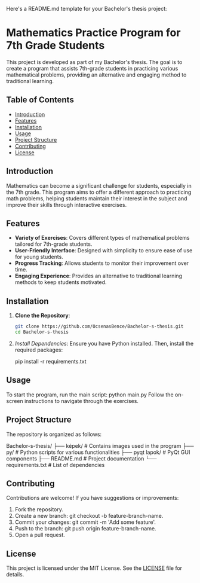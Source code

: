 Here's a README.md template for your Bachelor's thesis project:

# Mathematics Practice Program for 7th Grade Students

This project is developed as part of my Bachelor's thesis. The goal is to create a program that assists 7th-grade students in practicing various mathematical problems, providing an alternative and engaging method to traditional learning.

## Table of Contents

- [Introduction](#introduction)
- [Features](#features)
- [Installation](#installation)
- [Usage](#usage)
- [Project Structure](#project-structure)
- [Contributing](#contributing)
- [License](#license)

## Introduction

Mathematics can become a significant challenge for students, especially in the 7th grade. This program aims to offer a different approach to practicing math problems, helping students maintain their interest in the subject and improve their skills through interactive exercises.

## Features

- **Variety of Exercises**: Covers different types of mathematical problems tailored for 7th-grade students.
- **User-Friendly Interface**: Designed with simplicity to ensure ease of use for young students.
- **Progress Tracking**: Allows students to monitor their improvement over time.
- **Engaging Experience**: Provides an alternative to traditional learning methods to keep students motivated.

## Installation

1. **Clone the Repository**:
   ```bash
   git clone https://github.com/OcsenasBence/Bachelor-s-thesis.git
   cd Bachelor-s-thesis
   

2. *Install Dependencies*:
   Ensure you have Python installed. Then, install the required packages:
   
   pip install -r requirements.txt
   

## Usage

To start the program, run the main script:
python main.py
Follow the on-screen instructions to navigate through the exercises.

## Project Structure

The repository is organized as follows:

Bachelor-s-thesis/
├── képek/                 # Contains images used in the program
├── py/                    # Python scripts for various functionalities
├── pyqt lapok/            # PyQt GUI components
├── README.md              # Project documentation
└── requirements.txt       # List of dependencies

## Contributing

Contributions are welcome! If you have suggestions or improvements:

1. Fork the repository.
2. Create a new branch: git checkout -b feature-branch-name.
3. Commit your changes: git commit -m 'Add some feature'.
4. Push to the branch: git push origin feature-branch-name.
5. Open a pull request.

## License

This project is licensed under the MIT License. See the [LICENSE](LICENSE) file for details.
```
